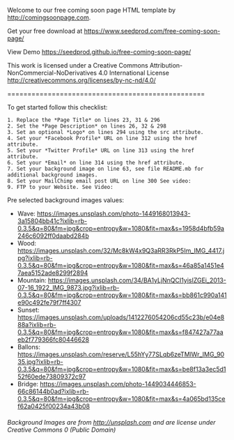 
Welcome to our free coming soon page HTML template by http://comingsoonpage.com. 

Get your free download at https://www.seedprod.com/free-coming-soon-page/

View Demo https://seedprod.github.io/free-coming-soon-page/

This work is licensed under a Creative Commons Attribution-NonCommercial-NoDerivatives 4.0 International License
http://creativecommons.org/licenses/by-nc-nd/4.0/

=================================================

To get started follow this checklist:

	1. Replace the *Page Title* on lines 23, 31 & 296
	2. Set the *Page Description* on lines 26, 32 & 298
	3. Set an optional *Logo* on lines 294 using the src attribute.
	4. Set your *Facebook Profile* URL on line 312 using the href attribute.
	5. Set your *Twitter Profile* URL on line 313 using the href attribute.
	6. Set your *Email* on line 314 using the href attribute.
	7. Set your background image on line 63, see file README.mb for additional background images.
	8. Set your MailChimp email post URL on line 300 See video:
	9. FTP to your Website. See Video:

Pre selected background images values:
* Wave: https://images.unsplash.com/photo-1449168013943-3a15804bb41c?ixlib=rb-0.3.5&q=80&fm=jpg&crop=entropy&w=1080&fit=max&s=1958d4bfb59a246c6092ff0daabd284b
* Wood: https://images.unsplash.com/32/Mc8kW4x9Q3aRR3RkP5Im_IMG_4417.jpg?ixlib=rb-0.3.5&q=80&fm=jpg&crop=entropy&w=1080&fit=max&s=46a85a1451e47aea5152ade8299f2894
* Mountain: https://images.unsplash.com/34/BA1yLjNnQCI1yisIZGEi_2013-07-16_1922_IMG_9873.jpg?ixlib=rb-0.3.5&q=80&fm=jpg&crop=entropy&w=1080&fit=max&s=bb861c990a141e90c492fe79f7ff4307
* Sunset: https://images.unsplash.com/uploads/1412276054206cd55c23b/e04e888a?ixlib=rb-0.3.5&q=80&fm=jpg&crop=entropy&w=1080&fit=max&s=f847427a77aaeb2f779366fc80446628
* Ballons: https://images.unsplash.com/reserve/L55hYy77SLqb6zeTMlWr_IMG_9035.jpg?ixlib=rb-0.3.5&q=80&fm=jpg&crop=entropy&w=1080&fit=max&s=be8f13a3ec5d152f60ede73809372c97
* Bridge: https://images.unsplash.com/photo-1449034446853-66c86144b0ad?ixlib=rb-0.3.5&q=80&fm=jpg&crop=entropy&w=1080&fit=max&s=4a065bd135cef62a0425f00234a43b08

###### Background Images are from http://unsplash.com and are license under Creative Commons 0 (Public Domain)

